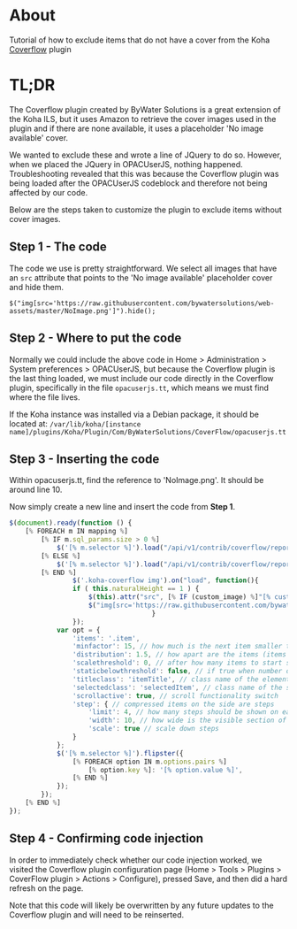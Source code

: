 # About
Tutorial of how to exclude items that do not have a cover from the Koha [Coverflow](https://github.com/bywatersolutions/koha-plugin-coverflow) plugin

# TL;DR
The Coverflow plugin created by ByWater Solutions is a great extension of the Koha ILS, but it uses Amazon to retrieve the cover images used in the plugin and if there are none available, it uses a placeholder 'No image available' cover.

We wanted to exclude these and wrote a line of JQuery to do so. However, when we placed the JQuery in OPACUserJS, nothing happened. Troubleshooting revealed that this was because the Coverflow plugin was being loaded after the OPACUserJS codeblock and therefore not being affected by our code.

Below are the steps taken to customize the plugin to exclude items without cover images.

## Step 1 - The code

The code we use is pretty straightforward. We select all images that have an `src` attribute that points to the 'No image available' placeholder cover and hide them.

`$("img[src='https://raw.githubusercontent.com/bywatersolutions/web-assets/master/NoImage.png']").hide();`

## Step 2 - Where to put the code

Normally we could include the above code in Home > Administration > System preferences > OPACUserJS, but because the Coverflow plugin is the last thing loaded, we must include our code directly in the Coverflow plugin, specifically in the file `opacuserjs.tt`, which means we must find where the file lives.

If the Koha instance was installed via a Debian package, it should be located at: 
`/var/lib/koha/[instance name]/plugins/Koha/Plugin/Com/ByWaterSolutions/CoverFlow/opacuserjs.tt`

## Step 3 - Inserting the code

Within opacuserjs.tt, find the reference to 'NoImage.png'. It should be around line 10.

Now simply create a new line and insert the code from **Step 1**.

```js
$(document).ready(function () {
    [% FOREACH m IN mapping %]
        [% IF m.sql_params.size > 0 %]
            $('[% m.selector %]').load("/api/v1/contrib/coverflow/reports/[% m.id | uri %]?[% m.sql_params.join('&') %]", function () {
        [% ELSE %]
            $('[% m.selector %]').load("/api/v1/contrib/coverflow/reports/[% m.id | uri %]", function () {
        [% END %]
                $('.koha-coverflow img').on("load", function(){
                if ( this.naturalHeight == 1 ) {
                    $(this).attr("src", [% IF (custom_image) %]"[% custom_image %]")[% ELSE %]"https://raw.githubusercontent.com/bywatersolutions/web-assets/master/NoImage.png")[% END%];
                    $("img[src='https://raw.githubusercontent.com/bywatersolutions/web-assets/master/NoImage.png']").hide(); // exclude items without cover images
                                    }
                });
            var opt = {
                'items': '.item',
                'minfactor': 15, // how much is the next item smaller than previous in pixels
                'distribution': 1.5, // how apart are the items (items become separated when this value is below 1)
                'scalethreshold': 0, // after how many items to start scaling
                'staticbelowthreshold': false, // if true when number of items is below "scalethreshold" - don't animate 
                'titleclass': 'itemTitle', // class name of the element containing the item title
                'selectedclass': 'selectedItem', // class name of the selected item
                'scrollactive': true, // scroll functionality switch
                'step': { // compressed items on the side are steps
                    'limit': 4, // how many steps should be shown on each side
                    'width': 10, // how wide is the visible section of the step in pixels
                    'scale': true // scale down steps
                }
            };
            $('[% m.selector %]').flipster({
                [% FOREACH option IN m.options.pairs %]
                    [% option.key %]: '[% option.value %]',
                [% END %]
            });
        });
    [% END %]
});
```

## Step 4 - Confirming code injection
In order to immediately check whether our code injection worked, we visited the Coverflow plugin configuration page (Home > Tools > Plugins > CoverFlow plugin > Actions > Configure), pressed Save, and then did a hard refresh on the page.

Note that this code will likely be overwritten by any future updates to the Coverflow plugin and will need to be reinserted.
